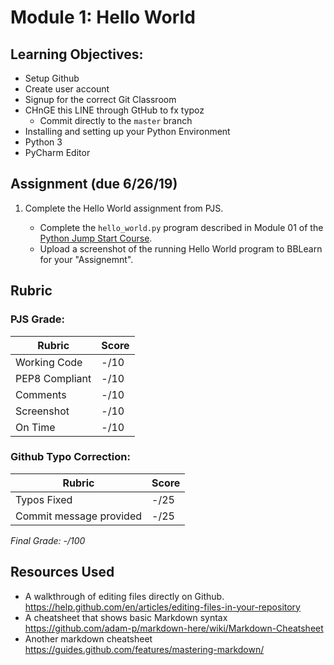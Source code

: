 # Module 1: Hello World

## Learning Objectives:

- Setup Github
 - Create user account
 - Signup for the correct Git Classroom
 - CHnGE this LINE through GtHub to fx typoz
   - Commit directly to the `master` branch
- Installing and setting up your Python Environment
 - Python 3
 - PyCharm Editor
 
## Assignment (due 6/26/19)

1. Complete the Hello World assignment from PJS.
   
   - Complete the `hello_world.py` program described in Module 01 of the [Python Jump Start Course](https://github.com/biomed-bioinformatics-bootcamp/python-jumpstart-course-demos/tree/master/apps/01_hello_world). 
   - Upload a screenshot of the running Hello World program to BBLearn for your "Assignemnt".

## Rubric

### PJS Grade:

|  Rubric        | Score | 
|----------------|-------|
| Working Code   |  -/10  |
| PEP8 Compliant |  -/10  |
| Comments       |  -/10  |
| Screenshot     |  -/10  |
| On Time        |  -/10  |

### Github Typo Correction:

|  Rubric                 | Score  | 
|-------------------------|--------|
| Typos Fixed             |  -/25  |
| Commit message provided |  -/25  |

*Final Grade: -/100*

## Resources Used

- A walkthrough of editing files directly on Github. https://help.github.com/en/articles/editing-files-in-your-repository
- A cheatsheet that shows basic Markdown syntax https://github.com/adam-p/markdown-here/wiki/Markdown-Cheatsheet
- Another markdown cheatsheet https://guides.github.com/features/mastering-markdown/